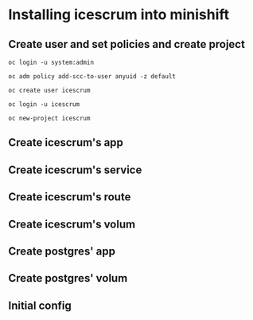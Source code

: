 # Installing icescrum into minishift

## Create user and set policies and create project
```
oc login -u system:admin
```
```
oc adm policy add-scc-to-user anyuid -z default
```
```
oc create user icescrum
```
```
oc login -u icescrum
```
```
oc new-project icescrum
```



## Create icescrum's app

## Create icescrum's service
## Create icescrum's route
## Create icescrum's volum

## Create postgres' app
## Create postgres' volum

## Initial config
